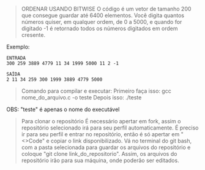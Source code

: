 >ORDENAR USANDO BITWISE
    O código é um vetor de tamanho 200 que consegue guardar até 6400 elementos. Você digita quantos números quiser, em qualquer ordem, de 0 a 5000, e quando for digitado -1 é retornado todos os números digitados em ordem cresente.

Exemplo:

    ENTRADA
    300 259 3889 4779 11 34 1999 5000 11 2 -1

    SAÍDA
    2 11 34 259 300 1999 3889 4779 5000

>Comando para compilar e executar:
    Primeiro faça  isso: gcc nome_do_arquivo.c -o teste
    Depois isso: ./teste 

OBS: "teste" é apenas o nome do executável

>Para clonar o repositório
    É necessário apertar em fork, assim o repositório selecionado irá para seu perfil automaticamente. É preciso ir para seu perfil e entrar no repositório, então é só apertar em "<>Code" e copiar o link disponibilizado. Vá no terminal do git bash, com a pasta selecionada para guardar os arquivos do repositório e coloque "git clone link_do_repositorio". 
    Assim, os arquivos do repositório irão para sua máquina, onde poderão ser editados.  


